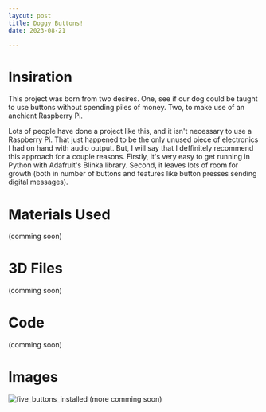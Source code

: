 ```yaml
---
layout: post
title: Doggy Buttons!
date: 2023-08-21

---
```


# Insiration
This project was born from two desires.  One, see if our dog could be taught to use buttons without spending piles of money.  Two, to make use of an anchient Raspberry Pi.

Lots of people have done a project like this, and it isn't necessary to use a Raspberry Pi.  That just happened to be the only unused piece of electronics I had on hand with audio output.  But, I will say that I deffinitely recommend this approach for a couple reasons.  Firstly, it's very easy to get running in Python with Adafruit's Blinka library.  Second, it leaves lots of room for growth (both in number of buttons and features like button presses sending digital messages).

# Materials Used
(comming soon)

# 3D Files
(comming soon)

# Code
(comming soon)

# Images
![five_buttons_installed](https://github.com/cadet702/cadet702.github.io/assets/32227645/ea47f33f-0509-47fb-b939-bc03751dcc1a "five buttons installed")
(more comming soon)